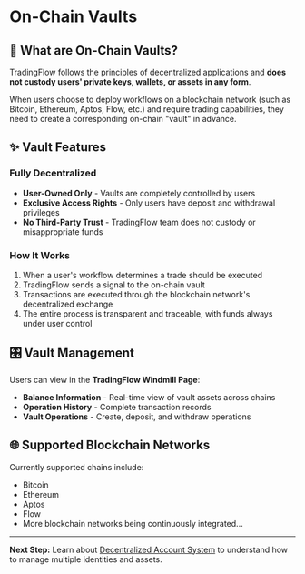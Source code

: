# On-Chain Vaults

## 🔐 What are On-Chain Vaults?

TradingFlow follows the principles of decentralized applications and **does not custody users' private keys, wallets, or assets in any form**.

When users choose to deploy workflows on a blockchain network (such as Bitcoin, Ethereum, Aptos, Flow, etc.) and require trading capabilities, they need to create a corresponding on-chain "vault" in advance.

## ✨ Vault Features

### Fully Decentralized
- **User-Owned Only** - Vaults are completely controlled by users
- **Exclusive Access Rights** - Only users have deposit and withdrawal privileges
- **No Third-Party Trust** - TradingFlow team does not custody or misappropriate funds

### How It Works

1. When a user's workflow determines a trade should be executed
2. TradingFlow sends a signal to the on-chain vault
3. Transactions are executed through the blockchain network's decentralized exchange
4. The entire process is transparent and traceable, with funds always under user control

## 🎛️ Vault Management

Users can view in the **TradingFlow Windmill Page**:

- **Balance Information** - Real-time view of vault assets across chains
- **Operation History** - Complete transaction records
- **Vault Operations** - Create, deposit, and withdraw operations

## 🌐 Supported Blockchain Networks

Currently supported chains include:
- Bitcoin
- Ethereum
- Aptos
- Flow
- More blockchain networks being continuously integrated...

---

**Next Step:** Learn about [Decentralized Account System](decentralized-account-system.md) to understand how to manage multiple identities and assets.
